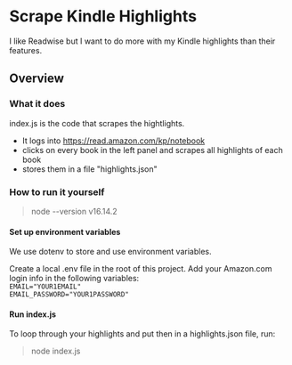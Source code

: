 # Scrape Kindle Highlights

I like Readwise but I want to do more with my Kindle highlights than their features. 

## Overview

### What it does

index.js is the code that scrapes the hightlights.  

- It logs into https://read.amazon.com/kp/notebook 
- clicks on every book in the left panel and scrapes all highlights of each book
- stores them in a file "highlights.json"

### How to run it yourself

> node --version
> v16.14.2

#### Set up environment variables

We use dotenv to store and use environment variables.  

Create a local .env file in the root of this project. Add your Amazon.com login info in the following variables:  
`EMAIL="YOUR1EMAIL"`  
`EMAIL_PASSWORD="YOUR1PASSWORD"`  


#### Run index.js

To loop through your highlights and put then in a highlights.json file, run:

> node index.js

